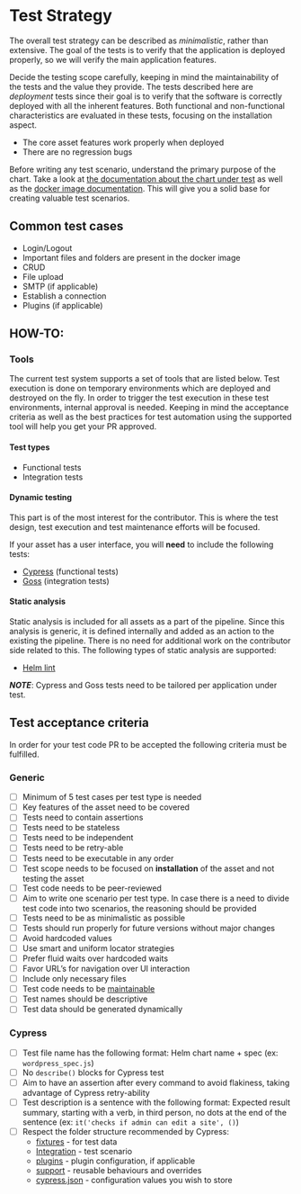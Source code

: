 # Test Strategy

The overall test strategy can be described as _minimalistic_, rather than extensive. The goal of the tests is to verify that the application is deployed properly, so we will verify the main application features.

Decide the testing scope carefully, keeping in mind the maintainability of the tests and the value they provide.
The tests described here are _deployment_ tests since their goal is to verify that the software is correctly deployed with all the inherent features. Both functional and non-functional characteristics are evaluated in these tests, focusing on the installation aspect.

* The core asset features work properly when deployed
* There are no regression bugs

Before writing any test scenario, understand the primary purpose of the chart. Take a look at [the documentation about the chart under test](https://github.com/bitnami/charts/tree/main/bitnami) as well as the [docker image documentation](https://github.com/bitnami?q=docker&type=all&language=&sort=). This will give you a solid base for creating valuable test scenarios.

## Common test cases

* Login/Logout
* Important files and folders are present in the docker image
* CRUD
* File upload
* SMTP (if applicable)
* Establish a connection
* Plugins (if applicable)

## HOW-TO:

### Tools

The current test system supports a set of tools that are listed below. Test execution is done on temporary environments which are deployed and destroyed on the fly. In order to trigger the test execution in these test environments, internal approval is needed. Keeping in mind the acceptance criteria as well as the best practices for test automation using the supported tool will help you get your PR approved.

#### Test types

* Functional tests
* Integration tests

#### Dynamic testing

This part is of the most interest for the contributor. This is where the test design, test execution and test maintenance efforts will be focused.

If your asset has a user interface, you will **need** to include the following tests:

* [Cypress](https://docs.cypress.io/guides/overview/why-cypress) (functional tests)
* [Goss](https://github.com/aelsabbahy/goss/blob/master/docs/manual.md) (integration tests)

#### Static analysis

Static analysis is included for all assets as a part of the pipeline. Since this analysis is generic, it is defined internally and added as an action to the existing the pipeline. There is no need for additional work on the contributor side related to this. The following types of static analysis are supported:

* [Helm lint](https://helm.sh/docs/helm/helm_lint/)

***NOTE***: Cypress and Goss tests need to be tailored per application under test.

## Test acceptance criteria

In order for your test code PR to be accepted the following criteria must be fulfilled.

### Generic

- [ ] Minimum of 5 test cases per test type is needed
- [ ] Key features of the asset need to be covered
- [ ] Tests need to contain assertions
- [ ] Tests need to be stateless
- [ ] Tests need to be independent
- [ ] Tests need to be retry-able
- [ ] Tests need to be executable in any order
- [ ] Test scope needs to be focused on **installation** of the asset and not testing the asset
- [ ] Test code needs to be peer-reviewed
- [ ] Aim to write one scenario per test type. In case there is a need to divide test code into two scenarios, the reasoning should be provided
- [ ] Tests need to be as minimalistic as possible
- [ ] Tests should run properly for future versions without major changes
- [ ] Avoid hardcoded values
- [ ] Use smart and uniform locator strategies
- [ ] Prefer fluid waits over hardcoded waits
- [ ] Favor URL’s for navigation over UI interaction
- [ ] Include only necessary files
- [ ] Test code needs to be [maintainable](https://testautomationpatterns.org/wiki/index.php/MAINTAINABLE_TESTWARE)
- [ ] Test names should be descriptive
- [ ] Test data should be generated dynamically

### Cypress

- [ ] Test file name has the following format: Helm chart name + spec (ex: `wordpress_spec.js`)
- [ ] No `describe()` blocks for Cypress test
- [ ] Aim to have an assertion after every command to avoid flakiness, taking advantage of Cypress retry-ability
- [ ] Test description is a sentence with the following format: Expected result summary, starting with a verb, in third person, no dots at the end of the sentence (ex: `it('checks if admin can edit a site', ()`)
- [ ] Respect the folder structure recommended by Cypress:
  * [fixtures](https://docs.cypress.io/api/commands/fixture) - for test data
  * [Integration](https://docs.cypress.io/api/commands/fixture) - test scenario
  * [plugins](https://docs.cypress.io/guides/tooling/plugins-guide) - plugin configuration, if applicable
  * [support](https://docs.cypress.io/api/commands/fixture) - reusable behaviours and overrides
  * [cypress.json](https://docs.cypress.io/guides/tooling/plugins-guide) - configuration values you wish to store
